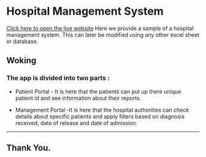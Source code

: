 # Hospital Management System
[Click here to open the live website](https://souvikg544-hospitalmanagement-app-fg3zmy.streamlitapp.com/)
Here we provide a sample of a hospital management system. This can later
be modified using any other excel sheet or database. 
## Woking
### The app is divided into two parts :
- Patient Portal - It is here that the patients can put up there 
unique patient id and see information about their reports.
  
- Management Portal -It is here that the hospital authorities 
can check details about specific patients and apply filters 
  based on diagnosis received, date of release and date of 
  admission.
  
---------------------------------------------------------
## Thank You.
